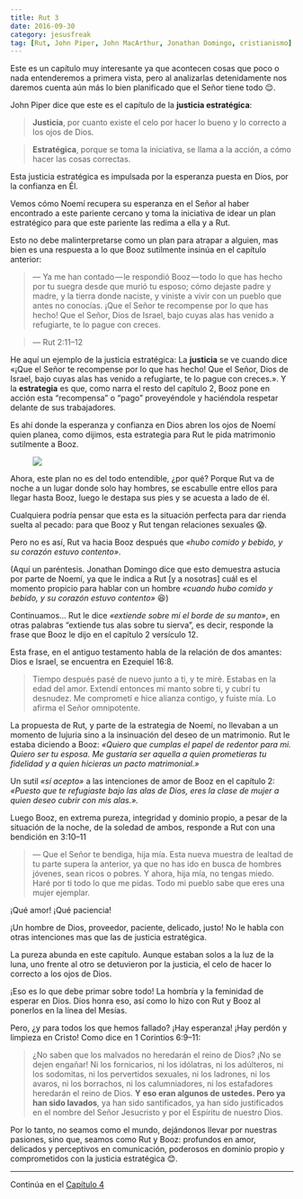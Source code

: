 ```yaml
---
title: Rut 3
date: 2016-09-30
category: jesusfreak
tag: [Rut, John Piper, John MacArthur, Jonathan Domingo, cristianismo]
---
```


Este es un capítulo muy interesante ya que acontecen cosas que poco o nada entenderemos a primera vista, pero al analizarlas detenidamente nos daremos cuenta aún más lo bien planificado que el Señor tiene todo 😌.

John Piper dice que este es el capítulo de la **justicia estratégica**:

> **Justicia**, por cuanto existe el celo por hacer lo bueno y lo correcto a los ojos de Dios.

> **Estratégica**, porque se toma la iniciativa, se llama a la acción, a cómo hacer las cosas correctas.

Esta justicia estratégica es impulsada por la esperanza puesta en Dios, por la confianza en Él.

Vemos cómo Noemí recupera su esperanza en el Señor al haber encontrado a este pariente cercano y toma la iniciativa de idear un plan estratégico para que este pariente las redima a ella y a Rut.

Esto no debe malinterpretarse como un plan para atrapar a alguien, mas bien es una respuesta a lo que Booz sutilmente insinúa en el capítulo anterior:

> — Ya me han contado — le respondió Booz — todo lo que has hecho por tu suegra desde que murió tu esposo; cómo dejaste padre y madre, y la tierra donde naciste, y viniste a vivir con un pueblo que antes no conocías. ¡Que el Señor te recompense por lo que has hecho! Que el Señor, Dios de Israel, bajo cuyas alas has venido a refugiarte, te lo pague con creces.

> — Rut 2:11–12

He aquí un ejemplo de la justicia estratégica: La **justicia** se ve cuando dice «¡Que el Señor te recompense por lo que has hecho! Que el Señor, Dios de Israel, bajo cuyas alas has venido a refugiarte, te lo pague con creces.». Y la **estrategia** es que, como narra el resto del capítulo 2, Booz pone en acción esta “recompensa” o “pago” proveyéndole y haciéndola respetar delante de sus trabajadores.

Es ahí donde la esperanza y confianza en Dios abren los ojos de Noemí quien planea, como dijimos, esta estrategia para Rut le pida matrimonio sutilmente a Booz.

<figure>

![](https://cdn-images-1.medium.com/max/600/1*ZA5kpDOBfTWUdIUbtj0mnA.png)

</figure>

Ahora, este plan no es del todo entendible, ¿por qué? Porque Rut va de noche a un lugar donde solo hay hombres, se escabulle entre ellos para llegar hasta Booz, luego le destapa sus pies y se acuesta a lado de él.

Cualquiera podría pensar que esta es la situación perfecta para dar rienda suelta al pecado: para que Booz y Rut tengan relaciones sexuales 😱.

Pero no es así, Rut va hacia Booz después que *«hubo comido y bebido, y su corazón estuvo contento»*.

(Aquí un paréntesis. Jonathan Domingo dice que esto demuestra astucia por parte de Noemí, ya que le indica a Rut [y a nosotras] cuál es el momento propicio para hablar con un hombre *«cuando hubo comido y bebido, y su corazón estuvo contento»* 😆)

Continuamos… Rut le dice *«extiende sobre mí el borde de su manto»*, en otras palabras “extiende tus alas sobre tu sierva”, es decir, responde la frase que Booz le dijo en el capítulo 2 versículo 12.

Esta frase, en el antiguo testamento habla de la relación de dos amantes: Dios e Israel, se encuentra en Ezequiel 16:8.

> Tiempo después pasé de nuevo junto a ti, y te miré. Estabas en la edad del amor. Extendí entonces mi manto sobre ti, y cubrí tu desnudez. Me comprometí e hice alianza contigo, y fuiste mía. Lo afirma el Señor omnipotente.

La propuesta de Rut, y parte de la estrategia de Noemí, no llevaban a un momento de lujuria sino a la insinuación del deseo de un matrimonio. Rut le estaba diciendo a Booz: *«Quiero que cumplas el papel de redentor para mi. Quiero ser tu esposa. Me gustaría ser aquella a quien prometieras tu fidelidad y a quien hicieras un pacto matrimonial.»*

Un sutil *«sí acepto»* a las intenciones de amor de Booz en el capítulo 2: *«Puesto que te refugiaste bajo las alas de Dios, eres la clase de mujer a quien deseo cubrir con mis alas.».*

Luego Booz, en extrema pureza, integridad y dominio propio, a pesar de la situación de la noche, de la soledad de ambos, responde a Rut con una bendición en 3:10–11

> — Que el Señor te bendiga, hija mía. Esta nueva muestra de lealtad de tu parte supera la anterior, ya que no has ido en busca de hombres jóvenes, sean ricos o pobres. Y ahora, hija mía, no tengas miedo. Haré por ti todo lo que me pidas. Todo mi pueblo sabe que eres una mujer ejemplar.

¡Qué amor! ¡Qué paciencia!

¡Un hombre de Dios, proveedor, paciente, delicado, justo! No le habla con otras intenciones mas que las de justicia estratégica.

La pureza abunda en este capítulo. Aunque estaban solos a la luz de la luna, uno frente al otro se detuvieron por la justicia, el celo de hacer lo correcto a los ojos de Dios.

¡Eso es lo que debe primar sobre todo! La hombría y la feminidad de esperar en Dios. Dios honra eso, así como lo hizo con Rut y Booz al ponerlos en la línea del Mesías.

Pero, ¿y para todos los que hemos fallado? ¡Hay esperanza! ¡Hay perdón y limpieza en Cristo! Como dice en 1 Corintios 6:9–11:

> ¿No saben que los malvados no heredarán el reino de Dios? ¡No se dejen engañar! Ni los fornicarios, ni los idólatras, ni los adúlteros, ni los sodomitas, ni los pervertidos sexuales, ni los ladrones, ni los avaros, ni los borrachos, ni los calumniadores, ni los estafadores heredarán el reino de Dios. **Y eso eran algunos de ustedes. Pero ya han sido lavados**, ya han sido santificados, ya han sido justificados en el nombre del Señor Jesucristo y por el Espíritu de nuestro Dios.

Por lo tanto, no seamos como el mundo, dejándonos llevar por nuestras pasiones, sino que, seamos como Rut y Booz: profundos en amor, delicados y perceptivos en comunicación, poderosos en dominio propio y comprometidos con la justicia estratégica 😊.

* * *

Continúa en el [Capítulo 4](http://lavaldi.com/jesusfreak/rut-4)
